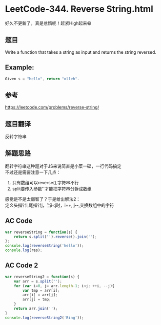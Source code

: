 # LeetCode-344. Reverse String.html
好久不更新了，真是怠惰呢！赶紧High起来😁


## 题目
Write a function that takes a string as input and returns the string reversed.

## Example:

```js
Given s = "hello", return "olleh".
```

## 参考
<https://leetcode.com/problems/reverse-string/>


## 题目翻译

反转字符串

## 解题思路
翻转字符串这种题对于JS来说简直是小菜一碟，一行代码搞定  
不过还是需要注意一下几点：
1. 只有数组可以reverse(),字符串不行
2. split要传入参数''才能把字符串分拆成数组

感觉是不是太弱智了？于是给出解法2：  
定义头指针i,尾指针j，当i<j时，i++, j--,交换数组中的字符
## AC Code
```js
var reverseString = function(s) {
    return s.split('').reverse().join('');
};
console.log(reverseString('hello'));
console.log(res);
```
## AC Code 2
```js
var reverseString2 = function(s) {
	var arr = s.split('');
	for (var i=0, j= arr.length-1; i<j; ++i, --j){
		var tmp = arr[i];
		arr[i] = arr[j];
		arr[j] = tmp;
	}
	return arr.join('');
}
console.log(reverseString2('Bing'));
```